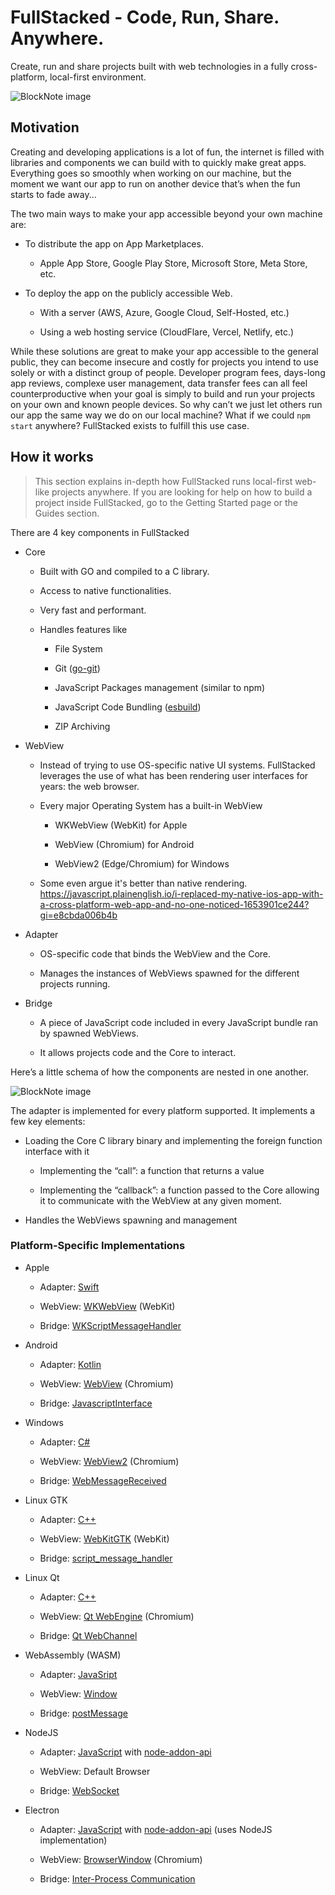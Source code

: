 # FullStacked - Code, Run, Share. Anywhere.

Create, run and share projects built with web technologies in a fully cross-platform, local-first environment.

![BlockNote image](https://files.fullstacked.org/IMG_0521.jpeg)

## Motivation

Creating and developing applications is a lot of fun, the internet is filled with libraries and components we can build with to quickly make great apps. Everything goes so smoothly when working on our machine, but the moment we want our app to run on another device that’s when the fun starts to fade away...

The two main ways to make your app accessible beyond your own machine are:

* To distribute the app on App Marketplaces.

  * Apple App Store, Google Play Store, Microsoft Store, Meta Store, etc.

* To deploy the app on the publicly accessible Web.

  * With a server (AWS, Azure, Google Cloud, Self-Hosted, etc.)

  * Using a web hosting service (CloudFlare, Vercel, Netlify, etc.)

While these solutions are great to make your app accessible to the general public, they can become insecure and costly for projects you intend to use solely or with a distinct group of people. Developer program fees, days-long app reviews, complexe user management, data transfer fees can all feel counterproductive when your goal is simply to build and run your projects on your own and known people devices. So why can’t we just let others run our app the same way we do on our local machine? What if we could `npm start` anywhere? FullStacked exists to fulfill this use case.

## How it works

> This section explains in-depth how FullStacked runs local-first web-like projects anywhere. If you are looking for help on how to build a project inside FullStacked, go to the Getting Started page or the Guides section.

There are 4 key components in FullStacked

* Core

  * Built with GO and compiled to a C library.

  * Access to native functionalities.

  * Very fast and performant.

  * Handles features like

    * File System

    * Git ([go-git](https://github.com/go-git/go-git))

    * JavaScript Packages management (similar to npm)

    * JavaScript Code Bundling ([esbuild](https://github.com/evanw/esbuild))

    * ZIP Archiving

* WebView

  * Instead of trying to use OS-specific native UI systems. FullStacked leverages the use of what has been rendering user interfaces for years: the web browser.

  * Every major Operating System has a built-in WebView

    * WKWebView (WebKit) for Apple

    * WebView (Chromium) for Android

    * WebView2 (Edge/Chromium) for Windows

  * Some even argue it's better than native rendering.\
    <https://javascript.plainenglish.io/i-replaced-my-native-ios-app-with-a-cross-platform-web-app-and-no-one-noticed-1653901ce244?gi=e8cbda006b4b>

* Adapter

  * OS-specific code that binds the WebView and the Core.

  * Manages the instances of WebViews spawned for the different projects running.

* Bridge

  * A piece of JavaScript code included in every JavaScript bundle ran by spawned WebViews.

  * It allows projects code and the Core to interact.

Here’s a little schema of how the components are nested in one another.

![BlockNote image](https://files.fullstacked.org/fullstacked-key-components.png)

The adapter is implemented for every platform supported. It implements a few key elements:

* Loading the Core C library binary and implementing the foreign function interface with it

  * Implementing the “call”: a function that returns a value

  * Implementing the “callback”: a function passed to the Core allowing it to communicate with the WebView at any given moment.

* Handles the WebViews spawning and management

### Platform-Specific Implementations

* Apple

  * Adapter: [Swift](https://developer.apple.com/swift/)

  * WebView: [WKWebView](https://developer.apple.com/documentation/webkit/wkwebview) (WebKit)

  * Bridge: [WKScriptMessageHandler](https://developer.apple.com/documentation/webkit/wkscriptmessagehandler)

* Android

  * Adapter: [Kotlin](https://kotlinlang.org)

  * WebView: [WebView](https://developer.android.com/reference/android/webkit/WebView) (Chromium)

  * Bridge: [JavascriptInterface](https://developer.android.com/reference/android/webkit/JavascriptInterface)

* Windows

  * Adapter: [C#](https://learn.microsoft.com/en-us/dotnet/csharp/)

  * WebView: [WebView2](https://learn.microsoft.com/en-us/microsoft-edge/webview2/webview2-api-reference?tabs=dotnetcsharp) (Chromium)

  * Bridge: [WebMessageReceived](https://learn.microsoft.com/en-us/dotnet/api/microsoft.web.webview2.winforms.webview2.webmessagereceived?view=webview2-dotnet-1.0.2903.40)

* Linux GTK

  * Adapter: [C++](https://cplusplus.com)

  * WebView: [WebKitGTK](https://webkitgtk.org) (WebKit)

  * Bridge: [script_message_handler](https://webkitgtk.org/reference/webkitgtk/stable/method.UserContentManager.register_script_message_handler.html)

* Linux Qt

  * Adapter: [C++](https://cplusplus.com)

  * WebView: [Qt WebEngine](https://doc.qt.io/qt-6/qtwebengine-index.html) (Chromium)

  * Bridge: [Qt WebChannel](https://doc.qt.io/qt-6/qtwebchannel-index.html)

* WebAssembly (WASM)

  * Adapter: [JavaSript](https://developer.mozilla.org/en-US/docs/Web/JavaScript)

  * WebView: [Window](https://developer.mozilla.org/en-US/docs/Web/API/Window)

  * Bridge: [postMessage](https://developer.mozilla.org/en-US/docs/Web/API/Window/postMessage)

* NodeJS

  * Adapter: [JavaScript](https://nodejs.org/en) with [node-addon-api](https://github.com/nodejs/node-addon-api)

  * WebView: Default Browser

  * Bridge: [WebSocket](https://www.npmjs.com/package/ws)

* Electron

  * Adapter: [JavaScript](https://nodejs.org/en) with [node-addon-api](https://github.com/nodejs/node-addon-api) (uses NodeJS implementation)

  * WebView: [BrowserWindow](https://www.electronjs.org/docs/latest/api/browser-window) (Chromium)

  * Bridge: [Inter-Process Communication](https://www.electronjs.org/docs/latest/tutorial/ipc)
